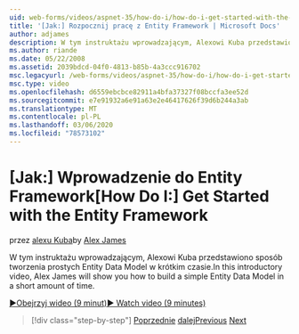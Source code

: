 ```yaml
---
uid: web-forms/videos/aspnet-35/how-do-i/how-do-i-get-started-with-the-entity-framework
title: '[Jak:] Rozpocznij pracę z Entity Framework | Microsoft Docs'
author: adjames
description: W tym instruktażu wprowadzającym, Alexowi Kuba przedstawiono sposób tworzenia prostych Entity Data Model w krótkim czasie.
ms.author: riande
ms.date: 05/22/2008
ms.assetid: 2039bdcd-04f0-4813-b85b-4a3ccc916702
msc.legacyurl: /web-forms/videos/aspnet-35/how-do-i/how-do-i-get-started-with-the-entity-framework
msc.type: video
ms.openlocfilehash: d6559ebcbce82911a4bfa37327f08bccfa3ee52d
ms.sourcegitcommit: e7e91932a6e91a63e2e46417626f39d6b244a3ab
ms.translationtype: MT
ms.contentlocale: pl-PL
ms.lasthandoff: 03/06/2020
ms.locfileid: "78573102"
---
```

# <a name="how-do-i-get-started-with-the-entity-framework"></a><span data-ttu-id="78cbf-103">[Jak:] Wprowadzenie do Entity Framework</span><span class="sxs-lookup"><span data-stu-id="78cbf-103">[How Do I:] Get Started with the Entity Framework</span></span>

<span data-ttu-id="78cbf-104">przez [alexu Kuba](https://github.com/adjames)</span><span class="sxs-lookup"><span data-stu-id="78cbf-104">by [Alex James](https://github.com/adjames)</span></span>

<span data-ttu-id="78cbf-105">W tym instruktażu wprowadzającym, Alexowi Kuba przedstawiono sposób tworzenia prostych Entity Data Model w krótkim czasie.</span><span class="sxs-lookup"><span data-stu-id="78cbf-105">In this introductory video, Alex James will show you how to build a simple Entity Data Model in a short amount of time.</span></span>

[<span data-ttu-id="78cbf-106">&#9654;Obejrzyj wideo (9 minut)</span><span class="sxs-lookup"><span data-stu-id="78cbf-106">&#9654; Watch video (9 minutes)</span></span>](https://channel9.msdn.com/Blogs/ASP-NET-Site-Videos/how-do-i-get-started-with-the-entity-framework)

> [!div class="step-by-step"]
> <span data-ttu-id="78cbf-107">[Poprzednie](how-do-i-converting-a-net-20-windows-forms-application-to-net-35.md)
> [dalej](how-do-i-use-the-new-entity-data-source.md)</span><span class="sxs-lookup"><span data-stu-id="78cbf-107">[Previous](how-do-i-converting-a-net-20-windows-forms-application-to-net-35.md)
[Next](how-do-i-use-the-new-entity-data-source.md)</span></span>
